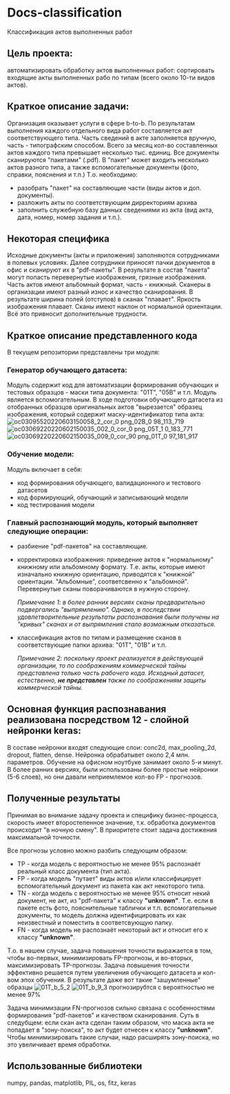 # Docs-classification
Классификация актов выполненных работ

## Цель проекта: 
автоматизировать обработку актов выполненных работ: сортировать входящие акты выполненных рабо по типам (всего около 10-ти видов актов). 

## Краткое описание задачи: 
Организация оказывает услуги в сфере b-to-b. По результатам выполнения каждого отдельного вида работ составляется акт соответствующего типа. Часть сведений в акте заполняется вручную, часть - типографским способом.  Всего за месяц кол-во составленных актов каждого типа превышает несколько тыс. единиц. Все документы сканируются "пакетами" (.pdf). В "пакет" может входить несколько актов разного типа, а также вспомогательные документы (фото, справки, пояснения и т.п.) Т.о. необходимо: 
- разобрать "пакет" на составляющие части (виды актов и доп. документы).
- разложить акты по соответствующим дирректориям архива
- заполнить служебную базу данных сведениями из акта (вид акта, дата, номер, номер задания и т.п.).

## Некоторая специфика
Исходные документы (акты и приложения) заполняются сотрудниками в полевых условиях. Далее сотрудники приносят пачки документов в офис и сканируют их в "pdf-пакеты". В результате в состав "пакета" могут попасть перевернутые изображения, грязные изображения. Часть актов имеют альбомный формат, часть - книжный. Сканеры в организации имеют разный износ и качество сканирования. В результате ширина полей (отступов) в сканах "плавает". Яркость изображения плавает. Сканы имеют наклон от нормальной ориентации. Всё это привносит дополнительные трудности. 

## Краткое описание представленного кода
В текущем репозитории представлены три модуля:

### Генератор обучающего датасета:
Модуль содержит код для автоматизации формирования обучающих и тестовых образцов - маски типа документа: "01Т", "05В" и т.п.
Модуль является вспомогательным. В ходе подготовки обучающего датасета из отобранных образцов оригинальных актов "вырезается" образец изображения, который содержит маску-идентификатор типа акта:
![oc03095520220603150058_2_cor_0 png_02B_0 98_113_719](https://user-images.githubusercontent.com/101862550/184609319-4cd4634c-6821-43c8-9c22-f071d82ea2d5.png)
![oc03069220220602150035_002_0_cor_0 png_05T_1 0_183_771](https://user-images.githubusercontent.com/101862550/184609446-88cb01ce-576e-49de-ac12-c807cb00a7c5.png)
![oc03069220220602150035_009_0_cor_90 png_01T_0 97_181_917](https://user-images.githubusercontent.com/101862550/184609494-93203e19-7bac-4156-b0c1-d077f3f6d192.png)




### Обучение модели:
Модуль включает в себя:
- код формирования обучающего, валидационного и тестового датасетов
- код формирующий, обучающий и записывающий модели
- код тестирования модели


### Главный распознающий модуль, который выполняет следующие операции:
- разбиение "pdf-пакетов" на составляющие.
- корректировка изображения: приведение актов к "нормальному" книжному или альбомному формату. Т.е. акты, которые имеют изначально книжную ориентацию, приводятся к "книжной" ориентации. "Альбомные", соответсвенно к "альбомной". Перевернутые сканы поворачиваются в нужную сторону.

    *Примечание 1: в более ранних версиях сканы предварительно подвергались "выпрямлению". Однако, в последствии удовлетворительные результаты распознавания были   получены на "кривых" сканах и от выпрямления стало возможным отказаться.*
 
- классификация актов по типам и размещение сканов в соответствующие папки архива: "01Т", "01В" и т.п.

    *Примечание 2: поскольку проект реализуется в действующей организации, то по соображениям коммерческой тайны представлена только часть рабочего кода. Исходный датасет, естественно, __не представлен__ также по соображениям защиты коммерческой тайны.*

## Основная функция распознавания реализована посредством 12 - слойной нейронки keras:

 В составе нейронки входят следующие слои: conc2d, max_pooling_2d, dropout, flatten, dense.
 Нейронка обрабатывет около 2,4 млн. параметров. Обучение на офисном ноутбуке занимает около 5-и минут. 
 В более ранних версиях, были использованы более простые нейронки (5-6 слоев), но они давали неприемлемое кол-во FP - прогнозов.
 
## Полученные результаты
Принимая во внимание задачу проекта и специфику бизнес-процесса, скорость имеет второстепенное значение, т.к. обработка документов происходит "в ночную смену". В приоритете стоит задача достижения максимальной точности. 

Все прогнозы условно можно разбить следующим образом:
- TP - когда модель с вероятностью не менее 95% распознаёт реальный класс документа (тип акта).
- FP - когда модель "путает" виды актов и/или классифицирует вспомогательный документ из пакета как акт некоторого типа.
- TN - когда модель с вероятностью не менее 95% относит некий документ, не акт, из "pdf-пакета" к классу __"unknown"__. Т.е. если в пакете есть фото, пояснительные таблички и т.п. вспомогательные документы, то модель должна идентифицировать их как неизвестный и поместить в соответсвующую папку.
- FN - когда модель не распознаёт некоторый акт и относит его к классу __"unknown"__.

Т.о. в нашем случае, задача повышения точности выражается в том, чтобы во-первых, минимизировать FP-прогнозы, и во-вторых, максимизировать TP-прогнозы. 
Задача повышения точности эффективно решается путем увеличения обучающего датасета и кол-вом эпох обучения. В результате даже вот такие "зашумленные" образцы ![01T_b_5_2](https://user-images.githubusercontent.com/101862550/184613498-74f6c606-f70d-4053-bc1e-b8642033d5d6.png)
![01T_b_9_3](https://user-images.githubusercontent.com/101862550/184613545-fb11cbfe-33b0-453d-ab7a-ab3ebc200d39.png)
 прогнозирубтся с вероятностью не менее 97% 

Задача минимизации FN-прогнозов сильно связана с особенностями формирования "pdf-пакетов" и качеством сканирования. Суть в следубщем: если скан акта  сделан таким образом, что маска акта не попадает в "зону-поиска", то акт будет отнесен к классу __"unknown"__. Чтобы минимизировать такие случаи, надо расширять зону-поиска, но это увеличивает время обработки.





## Использованные библиотеки
numpy, pandas, matplotlib, PIL, os, fitz, keras
